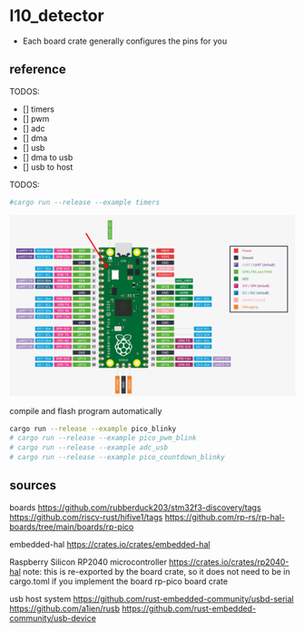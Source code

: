 

# l10_detector

* Each board crate generally configures the pins for you






## reference


TODOS:
- [] timers
- [] pwm
- [] adc
- [] dma
- [] usb
- [] dma to usb
- [] usb to host

TODOS:
```sh
#cargo run --release --example timers
```





![Alt Text](./docs/datasheet.png)

compile and flash program automatically
```sh
cargo run --release --example pico_blinky
# cargo run --release --example pico_pwm_blink
# cargo run --release --example adc_usb
# cargo run --release --example pico_countdown_blinky
```


## sources

boards
https://github.com/rubberduck203/stm32f3-discovery/tags
https://github.com/riscv-rust/hifive1/tags
https://github.com/rp-rs/rp-hal-boards/tree/main/boards/rp-pico

embedded-hal
https://crates.io/crates/embedded-hal

Raspberry Silicon RP2040 microcontroller
https://crates.io/crates/rp2040-hal
note: this is re-exported by the board crate, so it does not need to be in cargo.toml if you implement the board rp-pico board crate 

usb host system
https://github.com/rust-embedded-community/usbd-serial
https://github.com/a1ien/rusb
https://github.com/rust-embedded-community/usb-device